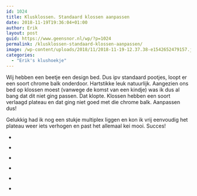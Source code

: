```yaml
---
id: 1024
title: Klusklossen. Standaard klossen aanpassen
date: 2018-11-19T19:36:04+01:00
author: Erik
layout: post
guid: https://www.geensnor.nl/wp/?p=1024
permalink: /klusklossen-standaard-klossen-aanpassen/
image: /wp-content/uploads/2018/11/2018-11-19-12.37.38-e1542652479157.jpg
categories:
  - "Erik's klushoekje"
---
```

 Wij hebben een beetje een design bed. Dus ipv standaard pootjes, loopt er een soort chrome balk onderdoor. Hartstikke leuk natuurlijk. Aangezien ons bed op klossen moest (vanwege de komst van een kindje) was ik dus al bang dat dit niet ging passen. Dat klopte. Klossen hebben een soort verlaagd plateau en dat ging niet goed met die chrome balk. Aanpassen dus!  
  
Gelukkig had ik nog een stukje multiplex liggen en kon ik vrij eenvoudig het plateau weer iets verhogen en past het allemaal kei mooi. Succes!  


<ul class="wp-block-gallery columns-3 is-cropped">
  <li class="blocks-gallery-item">
    <figure><img src="https://www.geensnor.nl/wp/wp-content/uploads/2018/11/2018-11-19-12.15.45-e1542652507711.jpg" alt="" data-id="1025" data-link="https://www.geensnor.nl/wp/2018-11-19-12-15-45/" class="wp-image-1025" srcset="https://www.geensnor.nl/wp/wp-content/uploads/2018/11/2018-11-19-12.15.45-e1542652507711.jpg 450w, https://www.geensnor.nl/wp/wp-content/uploads/2018/11/2018-11-19-12.15.45-e1542652507711-225x300.jpg 225w" sizes="(max-width: 450px) 100vw, 450px" /></figure>
  </li>
  <li class="blocks-gallery-item">
    <figure><img src="https://www.geensnor.nl/wp/wp-content/uploads/2018/11/2018-11-19-13.24.21-e1542652459119.jpg" alt="" data-id="1030" data-link="https://www.geensnor.nl/wp/2018-11-19-13-24-21/" class="wp-image-1030" srcset="https://www.geensnor.nl/wp/wp-content/uploads/2018/11/2018-11-19-13.24.21-e1542652459119.jpg 450w, https://www.geensnor.nl/wp/wp-content/uploads/2018/11/2018-11-19-13.24.21-e1542652459119-225x300.jpg 225w" sizes="(max-width: 450px) 100vw, 450px" /></figure>
  </li>
  <li class="blocks-gallery-item">
    <figure><img src="https://www.geensnor.nl/wp/wp-content/uploads/2018/11/2018-11-19-13.05.26-e1542652470194.jpg" alt="" data-id="1029" data-link="https://www.geensnor.nl/wp/2018-11-19-13-05-26/" class="wp-image-1029" srcset="https://www.geensnor.nl/wp/wp-content/uploads/2018/11/2018-11-19-13.05.26-e1542652470194.jpg 450w, https://www.geensnor.nl/wp/wp-content/uploads/2018/11/2018-11-19-13.05.26-e1542652470194-225x300.jpg 225w" sizes="(max-width: 450px) 100vw, 450px" /></figure>
  </li>
  <li class="blocks-gallery-item">
    <figure><img src="https://www.geensnor.nl/wp/wp-content/uploads/2018/11/2018-11-19-12.37.38-e1542652479157.jpg" alt="" data-id="1028" data-link="https://www.geensnor.nl/wp/2018-11-19-12-37-38/" class="wp-image-1028" srcset="https://www.geensnor.nl/wp/wp-content/uploads/2018/11/2018-11-19-12.37.38-e1542652479157.jpg 450w, https://www.geensnor.nl/wp/wp-content/uploads/2018/11/2018-11-19-12.37.38-e1542652479157-225x300.jpg 225w" sizes="(max-width: 450px) 100vw, 450px" /></figure>
  </li>
  <li class="blocks-gallery-item">
    <figure><img src="https://www.geensnor.nl/wp/wp-content/uploads/2018/11/2018-11-19-12.27.04-e1542652488139.jpg" alt="" data-id="1027" data-link="https://www.geensnor.nl/wp/2018-11-19-12-27-04/" class="wp-image-1027" srcset="https://www.geensnor.nl/wp/wp-content/uploads/2018/11/2018-11-19-12.27.04-e1542652488139.jpg 450w, https://www.geensnor.nl/wp/wp-content/uploads/2018/11/2018-11-19-12.27.04-e1542652488139-225x300.jpg 225w" sizes="(max-width: 450px) 100vw, 450px" /></figure>
  </li>
  <li class="blocks-gallery-item">
    <figure><img src="https://www.geensnor.nl/wp/wp-content/uploads/2018/11/2018-11-19-12.26.12-e1542652498299.jpg" alt="" data-id="1026" data-link="https://www.geensnor.nl/wp/2018-11-19-12-26-12/" class="wp-image-1026" srcset="https://www.geensnor.nl/wp/wp-content/uploads/2018/11/2018-11-19-12.26.12-e1542652498299.jpg 450w, https://www.geensnor.nl/wp/wp-content/uploads/2018/11/2018-11-19-12.26.12-e1542652498299-225x300.jpg 225w" sizes="(max-width: 450px) 100vw, 450px" /></figure>
  </li>
</ul>